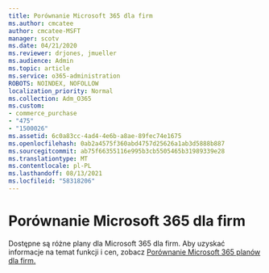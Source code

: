```yaml
---
title: Porównanie Microsoft 365 dla firm
ms.author: cmcatee
author: cmcatee-MSFT
manager: scotv
ms.date: 04/21/2020
ms.reviewer: drjones, jmueller
ms.audience: Admin
ms.topic: article
ms.service: o365-administration
ROBOTS: NOINDEX, NOFOLLOW
localization_priority: Normal
ms.collection: Adm_O365
ms.custom:
- commerce_purchase
- "475"
- "1500026"
ms.assetid: 6c0a83cc-4ad4-4e6b-a8ae-89fec74e1675
ms.openlocfilehash: 0ab2a4575f360abd4757d25626a1ab3d5888b887
ms.sourcegitcommit: ab75f66355116e995b3cb5505465b31989339e28
ms.translationtype: MT
ms.contentlocale: pl-PL
ms.lasthandoff: 08/13/2021
ms.locfileid: "58318206"
---
```

# <a name="compare-microsoft-365-for-business"></a>Porównanie Microsoft 365 dla firm

Dostępne są różne plany dla Microsoft 365 dla firm. Aby uzyskać informacje na temat funkcji i cen, zobacz [Porównanie Microsoft 365 planów dla firm.](https://www.microsoft.com/microsoft-365/business/compare-all-microsoft-365-business-products)  